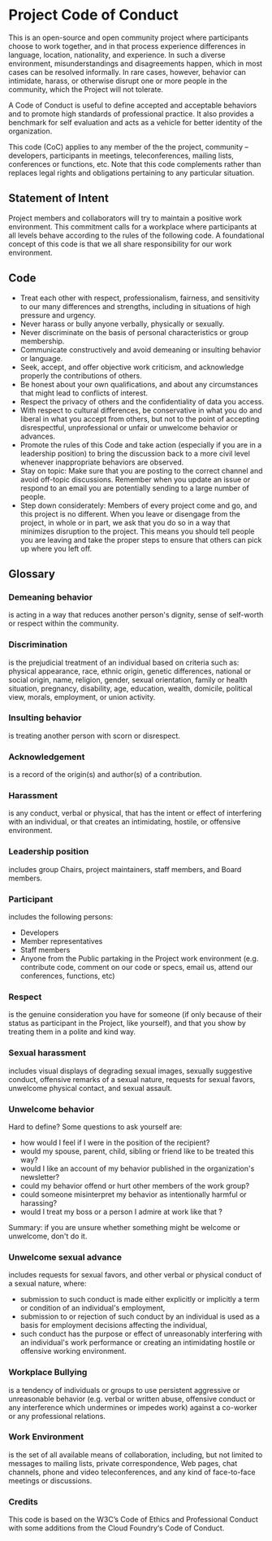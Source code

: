 # Project Code of Conduct

This is an open-source and open community project where participants choose to work together, and in that process experience differences in language, location, nationality, and experience. In such a diverse environment, misunderstandings and disagreements happen, which in most cases can be resolved informally. In rare cases, however, behavior can intimidate, harass, or otherwise disrupt one or more people in the community, which the Project will not tolerate.

A Code of Conduct is useful to define accepted and acceptable behaviors and to promote high standards of professional practice. It also provides a benchmark for self evaluation and acts as a vehicle for better identity of the organization.

This code (CoC) applies to any member of the the project,  community – developers, participants in meetings, teleconferences, mailing lists, conferences or functions, etc. Note that this code complements rather than replaces legal rights and obligations pertaining to any particular situation.

## Statement of Intent

Project members and collaborators will try to maintain a positive work environment. This commitment calls for a workplace where participants at all levels behave according to the rules of the following code. A foundational concept of this code is that we all share responsibility for our work environment.

## Code
* Treat each other with respect, professionalism, fairness, and sensitivity to our many differences and strengths, including in situations of high pressure and urgency.
* Never harass or bully anyone verbally, physically or sexually.
* Never discriminate on the basis of personal characteristics or group membership.
* Communicate constructively and avoid demeaning or insulting behavior or language.
* Seek, accept, and offer objective work criticism, and acknowledge properly the contributions of others.
* Be honest about your own qualifications, and about any circumstances that might lead to conflicts of interest.
* Respect the privacy of others and the confidentiality of data you access.
* With respect to cultural differences, be conservative in what you do and liberal in what you accept from others, but not to the point of accepting disrespectful, unprofessional or unfair or unwelcome behavior or advances.
* Promote the rules of this Code and take action (especially if you are in a leadership position) to bring the discussion back to a more civil level whenever inappropriate behaviors are observed.
* Stay on topic: Make sure that you are posting to the correct channel and avoid off-topic discussions. Remember when you update an issue or respond to an email you are potentially sending to a large number of people.
* Step down considerately: Members of every project come and go, and this project is no different. When you leave or disengage from the project, in whole or in part, we ask that you do so in a way that minimizes disruption to the project. This means you should tell people you are leaving and take the proper steps to ensure that others can pick up where you left off.

## Glossary

### Demeaning behavior
is acting in a way that reduces another person's dignity, sense of self-worth or respect within the community.

### Discrimination
is the prejudicial treatment of an individual based on criteria such as: physical appearance, race, ethnic origin, genetic differences, national or social origin, name, religion, gender, sexual orientation, family or health situation, pregnancy, disability, age, education, wealth, domicile, political view, morals, employment, or union activity.

### Insulting behavior
is treating another person with scorn or disrespect.

### Acknowledgement
is a record of the origin(s) and author(s) of a contribution.

### Harassment
is any conduct, verbal or physical, that has the intent or effect of interfering with an individual, or that creates an intimidating, hostile, or offensive environment.

### Leadership position
includes group Chairs, project maintainers, staff members, and Board members.

### Participant
includes the following persons:

* Developers
* Member representatives
* Staff members
* Anyone from the Public partaking in the Project work environment (e.g. contribute code, comment on our code or specs, email us, attend our conferences, functions, etc)

### Respect
is the genuine consideration you have for someone (if only because of their status as participant in the Project, like yourself), and that you show by treating them in a polite and kind way.

### Sexual harassment
includes visual displays of degrading sexual images, sexually suggestive conduct, offensive remarks of a sexual nature, requests for sexual favors, unwelcome physical contact, and sexual assault.

### Unwelcome behavior
Hard to define? Some questions to ask yourself are:

* how would I feel if I were in the position of the recipient?
* would my spouse, parent, child, sibling or friend like to be treated this way?
* would I like an account of my behavior published in the organization's newsletter?
* could my behavior offend or hurt other members of the work group?
* could someone misinterpret my behavior as intentionally harmful or harassing?
* would I treat my boss or a person I admire at work like that ?

Summary: if you are unsure whether something might be welcome or unwelcome, don't do it.

### Unwelcome sexual advance
includes requests for sexual favors, and other verbal or physical conduct of a sexual nature, where:

* submission to such conduct is made either explicitly or implicitly a term or condition of an individual's employment,
* submission to or rejection of such conduct by an individual is used as a basis for employment decisions affecting the individual,
* such conduct has the purpose or effect of unreasonably interfering with an individual's work performance or creating an intimidating hostile or offensive working environment.

### Workplace Bullying
is a tendency of individuals or groups to use persistent aggressive or unreasonable behavior (e.g. verbal or written abuse, offensive conduct or any interference which undermines or impedes work) against a co-worker or any professional relations.

### Work Environment
is the set of all available means of collaboration, including, but not limited to messages to mailing lists, private correspondence, Web pages, chat channels, phone and video teleconferences, and any kind of face-to-face meetings or discussions.

### Credits
This code is based on the W3C’s Code of Ethics and Professional Conduct with some additions from the Cloud Foundry‘s Code of Conduct.